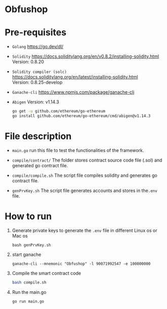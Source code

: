 # Obfushop


# Pre-requisites

* `Golang`  https://go.dev/dl/   

* `Solidity`  https://docs.soliditylang.org/en/v0.8.2/installing-solidity.html  Version: 0.8.20

* `Solidity compiler (solc)`  https://docs.soliditylang.org/en/latest/installing-solidity.html  
Version: 0.8.25-develop

* `Ganache-cli`  https://www.npmjs.com/package/ganache-cli
    
* `Abigen`    Version: v1.14.3
    ```bash
    go get -u github.com/ethereum/go-ethereum
    go install github.com/ethereum/go-ethereum/cmd/abigen@v1.14.3
    ```


# File description

* `main.go`   run this file to test the functionalities of the framework.

* `compile/contract/`  The folder stores contract source code file (.sol) and generated go contract file.

* `compile/compile.sh`  The script file compiles solidity and generates go contract file.

* `genPrvKey.sh`  The script file generates accounts and stores in the`.env` file.


# How to run

1. Generate private keys to generate the `.env` file in different Linux os or Mac os

    ```bash(Linux os)
    bash genPrvKey.sh
    ```

2. start ganache

    ```bash(Linux os)
    ganache-cli --mnemonic "Obfushop" -l 90071992547 -e 100000000
    ```

3. Compile the smart contract code

    ```bash
    bash compile.sh
    ```

4. Run the main.go
    ```bash
    go run main.go
    ```

